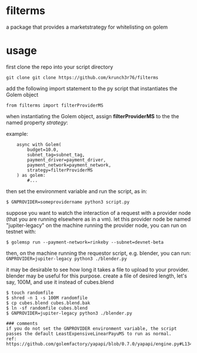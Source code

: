 # filterms
a package that provides a marketstrategy for whitelisting on golem

# usage
first clone the repo into your script directory

```git clone git clone https://github.com/krunch3r76/filterms```

add the following import statement to the py script that instantiates the Golem object

```from filterms import filterProviderMS```

when instantiating the Golem object, assign **filterProviderMS** to the the named property _strategy_:

example:
```
    async with Golem(
        budget=10.0,
        subnet_tag=subnet_tag,
        payment_driver=payment_driver,
        payment_network=payment_network,
        strategy=filterProviderMS
    ) as golem:
        #...
```

then set the environment variable and run the script, as in:

```$ GNPROVIDER=someprovidername python3 script.py```


suppose you want to watch the interaction of a request with a provider node (that you are running elsewhere as in a vm).
let this provider node be named "jupiter-legacy"
on the machine running the provider node, you can run on testnet with:

```$ golemsp run --payment-network=rinkeby --subnet=devnet-beta```

then, on the machine running the requestor script, e.g. blender, you can run: ```GNPROVIDER=jupiter-legacy python3 ./blender.py```

it may be desirable to see how long it takes a file to upload to your provider.
blender may be useful for this purpose. create a file of desired length, let's say, 100M, and use it instead of cubes.blend
```
$ touch randomfile
$ shred -n 1 -s 100M randomfile
$ cp cubes.blend cubes.blend.bak
$ ln -sf randomfile cubes.blend
$ GNPROVIDER=jupiter-legacy python3 ./blender.py

### comments
if you do not set the GNPROVIDER environment variable, the script passes the default LeastExpensiveLinearPayuMS to run as normal.
ref: https://github.com/golemfactory/yapapi/blob/0.7.0/yapapi/engine.py#L134

